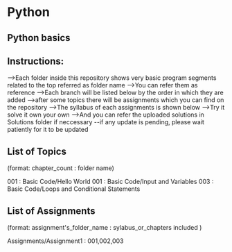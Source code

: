 # Python
Python basics
-------------

Instructions:
------------

-->Each folder inside this repository shows very basic program segments related to the top referred as folder name
-->You can refer them as reference
-->Each branch will be listed below by the order in which they are added
-->after some topics there will be assignments which you can find on the repository
-->The syllabus of each assignments is shown below
-->Try it solve it own your own
-->And you can refer the uploaded solutions in Solutions folder if neccessary
--if any update is pending, please wait patiently for it to be updated







List of Topics
--------------

(format: chapter_count : folder name)

001 : Basic Code/Hello World
001 : Basic Code/Input and Variables
003 : Basic Code/Loops and Conditional Statements



List of Assignments
-------------------

(format: assignment's_folder_name : sylabus_or_chapters included )

Assignments/Assignment1 : 001,002,003



















